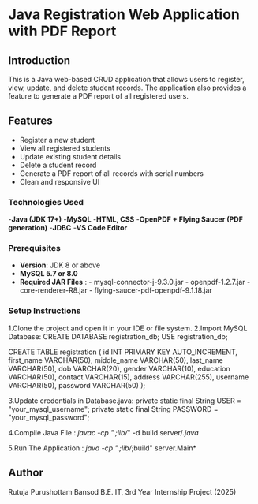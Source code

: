 # Java Registration Web Application with PDF Report

## Introduction
This is a Java web-based CRUD application that allows users to register, view, update, and delete student records. The application also provides a feature to generate a PDF report of all registered users.

##  Features

- Register a new student
- View all registered students
- Update existing student details
- Delete a student record
- Generate a PDF report of all records with serial numbers
- Clean and responsive UI

###  Technologies Used
-**Java (JDK 17+)**
-**MySQL**
-**HTML, CSS**
-**OpenPDF + Flying Saucer (PDF generation)**
-**JDBC**
-**VS Code Editor**

### Prerequisites
- **Version**: JDK 8 or above
- **MySQL 5.7 or 8.0**
- **Required JAR Files** : - mysql-connector-j-9.3.0.jar
                           - openpdf-1.2.7.jar
                           - core-renderer-R8.jar
                           - flying-saucer-pdf-openpdf-9.1.18.jar

###  Setup Instructions
1.Clone the project and open it in your IDE or file system.
2.Import MySQL Database:
    CREATE DATABASE registration_db;
    USE registration_db;

   CREATE TABLE registration (
    id INT PRIMARY KEY AUTO_INCREMENT,
    first_name VARCHAR(50),
    middle_name VARCHAR(50),
    last_name VARCHAR(50),
    dob VARCHAR(20),
    gender VARCHAR(10),
    education VARCHAR(50),
    contact VARCHAR(15),
    address VARCHAR(255),
    username VARCHAR(50),
    password VARCHAR(50)
  );
  
3.Update credentials in Database.java:
private static final String USER = "your_mysql_username";
private static final String PASSWORD = "your_mysql_password";

4.Compile Java File :
*javac -cp ".;lib/*" -d build server/*.java*

5.Run The Application :
*java -cp ".;lib/*;build" server.Main*

## Author 
Rutuja Purushottam Bansod
B.E. IT, 3rd Year
Internship Project (2025)
